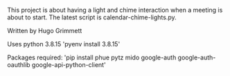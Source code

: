 This project is about having a light and chime interaction when a meeting is about to start. The latest script is calendar-chime-lights.py. 

Written by Hugo Grimmett

Uses python 3.8.15
'pyenv install 3.8.15'

Packages required: 
'pip install phue pytz mido google-auth google-auth-oauthlib google-api-python-client'
